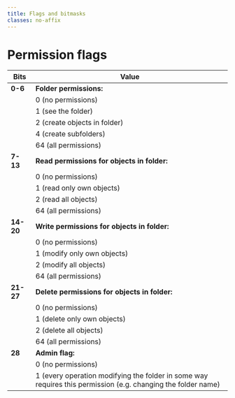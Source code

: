 ```yaml
---
title: Flags and bitmasks
classes: no-affix
---
```


# Permission flags

| Bits       | Value                   |
|------------|-------------------------|
| **0\-6**   | **Folder permissions:** |
|            | 0 (no permissions) |
|            | 1 (see the folder) |
|            | 2 (create objects in folder) |
|            | 4 (create subfolders) |
|            | 64 (all permissions) |
| **7\-13**  | **Read permissions for objects in folder:** |
|            | 0 (no permissions) |
|            | 1 (read only own objects) |
|            | 2 (read all objects) |
|            | 64 (all permissions) |
| **14\-20** | **Write permissions for objects in folder:** |
|            | 0 (no permissions) |
|            | 1 (modify only own objects) |
|            | 2 (modify all objects) |
|            | 64 (all permissions) |
| **21\-27** | **Delete permissions for objects in folder:** |
|            | 0 (no permissions) |
|            | 1 (delete only own objects) |
|            | 2 (delete all objects) |
|            | 64 (all permissions) |
| **28**     | **Admin flag:** |
|            | 0 (no permissions) |
|            | 1 (every operation modifying the folder in some way requires this permission (e.g. changing the folder name) |

